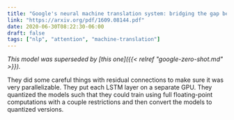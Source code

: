 ```yaml
---
title: "Google's neural machine translation system: bridging the gap between human and machine translation"
link: "https://arxiv.org/pdf/1609.08144.pdf"
date: 2020-06-30T08:22:30-06:00
draft: false
tags: ["nlp", "attention", "machine-translation"]
---
```


*This model was superseded by [this one]({{< relref "google-zero-shot.md" >}}).*

They did some careful things with residual connections to make sure it was very parallelizable. They put each LSTM layer on a separate GPU. They quantized the models such that they could train using full floating-point computations with a couple restrictions and then convert the models to quantized versions.
